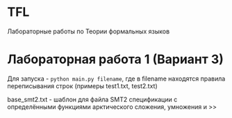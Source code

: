# TFL
Лабораторные работы по Теории формальных языков

# Лабораторная работа 1 (Вариант 3)

Для запуска - ```python main.py filename```, где в filename находятся правила переписывания строк (примеры test1.txt, test2.txt)

base_smt2.txt - шаблон для файла SMT2 спецификации с определёнными функциями арктического сложения, умножения и >>
